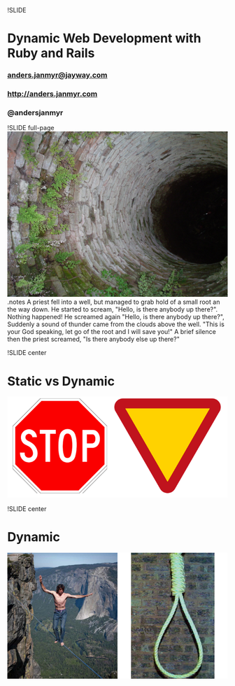 !SLIDE 
# Dynamic Web Development with Ruby and Rails
### anders.janmyr@jayway.com
### http://anders.janmyr.com
### @andersjanmyr



!SLIDE full-page
![Well](../images/well.jpg)
.notes A priest fell into a well, but managed to grab hold of a small root an the way down. He started to scream, "Hello, is there anybody up there?". Nothing happened! He screamed again "Hello, is there anybody up there?", Suddenly a sound of thunder came from the clouds above the well. "This is your God speaking, let go of the root and I will save you!" A brief silence then the priest screamed, "Is there anybody else up there?"

!SLIDE center
#  Static vs Dynamic
![stopyield](../images/stop-yield.png)

!SLIDE center
#  Dynamic
![ropes](../images/ropes.png)
